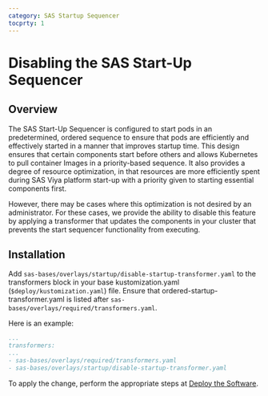 ```yaml
---
category: SAS Startup Sequencer
tocprty: 1
---
```


# Disabling the SAS Start-Up Sequencer

## Overview

The SAS Start-Up Sequencer is configured to start pods in an predetermined, ordered sequence to ensure that pods are efficiently and effectively
started in a manner that improves startup time.   This design ensures that certain components start before others and allows Kubernetes to pull container Images in a
priority-based sequence.  It also provides a degree of resource optimization, in that resources are more efficiently spent during SAS Viya platform start-up with a
priority given to starting essential components first.

However, there may be cases where this optimization is not desired by an administrator.  For these cases, we provide the ability to disable this feature
by applying a transformer that updates the components in your cluster that prevents the start sequencer functionality from executing. 

## Installation

Add `sas-bases/overlays/startup/disable-startup-transformer.yaml` to the transformers block in your base kustomization.yaml (`$deploy/kustomization.yaml`) file.  Ensure that ordered-startup-transformer.yaml is listed after `sas-bases/overlays/required/transformers.yaml`.

Here is an example:

```yaml
...
transformers:
...
- sas-bases/overlays/required/transformers.yaml
- sas-bases/overlays/startup/disable-startup-transformer.yaml
```

To apply the change, perform the appropriate steps at [Deploy the Software](https://go.documentation.sas.com/doc/en/itopscdc/default/dplyml0phy0dkr/p127f6y30iimr6n17x2xe9vlt54q.htm).
